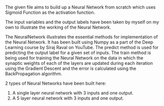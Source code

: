 The given file aims to build up a Neural Network from scratch which uses Sigmoid Function as the activation function.

The input variables and the output labels have been taken by myself on my own to illustrate the working of the Neural Network.

The NeuralNetwork illustrates the essential methods for implementation of the Neural Network. It has been built using Numpy as a part of the Deep Learning course by Siraj Raval on YouTube. The predict method is used for predicting the output label for a given set of inputs. The train method is being used for training the Neural Network on the data in which the synaptic weights of each of the layers are updated during each iteration using the Gradient Descent and the error is calculated using the BackPropagation algorithm.

2 types of Neural Networks have been built here:
1. A single layer neural network with 3 inputs and one output.
2. A 5 layer neural network with 3 inputs and one output.
 